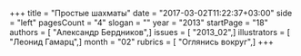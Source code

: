 +++
title = "Простые шахматы"
date = "2017-03-02T11:22:37+03:00"
side = "left"
pagesCount = "4"
slogan = ""
year = "2013"
startPage = "18"
authors = [ "Александр Бердников",]
issues = [ "2013_02",]
illustrators = [ "Леонид Гамарц",]
month = "02"
rubrics = [ "Оглянись вокруг",]
+++
